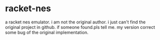 # racket-nes
a racket nes emulator.
i am not the original author.
i just can't find the original project in github.
if someone found.pls tell me.
my version correct some bug of the original implementation.
